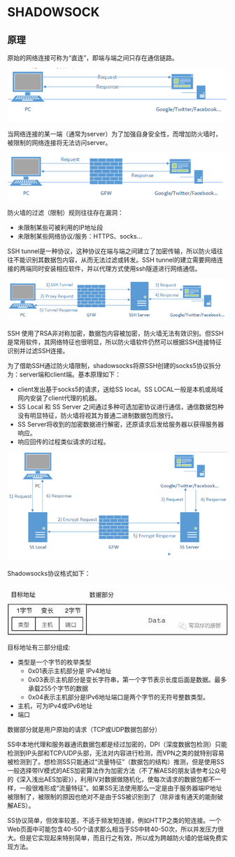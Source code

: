 # SHADOWSOCK

## 原理

原始的网络连接可称为“直连”，即端与端之间只存在通信链路。

<img src="./images/nofwconn.png" weight="480"/>

当网络连接的某一端（通常为server）为了加强自身安全性，而增加防火墙时，被限制的网络连接将无法访问server。

<img src="./images/withfwconn.png" weight="480"/>

防火墙的过滤（限制）规则往往存在漏洞：
- 未限制某些可被利用的IP地址段
- 未限制某些网络协议/服务：HTTPS、socks...

SSH tunnel是一种协议，这种协议在端与端之间建立了加密传输，所以防火墙往往不能识别其数据包内容，从而无法过滤或转发。SSH tunnel的建立需要网络连接的两端同时安装相应软件，并以代理方式使用ssh隧道进行网络通信。

<img src="./images/withsshandfwconn.png" weight="480"/>

SSH 使用了RSA非对称加密，数据包内容被加密，防火墙无法有效识别。但SSH是常用软件，其网络特征也很明显，所以防火墙软件仍然可以根据SSH连接特征识别并过滤SSH连接。

为了借助SSH通过防火墙限制，shadowsocks将原SSH创建的socks5协议拆分为：server端和client端。基本原理如下：
- client发出基于socks5的请求，送给SS local。SS LOCAL一般是本机或局域网内安装了client代理的机器。
- SS Local 和 SS Server 之间通过多种可选加密协议进行通信，通信数据包种没有明显特征，防火墙将视其为普通二进制数据包而放行。
- SS Server将收到的加密数据进行解密，还原请求后发给服务器以获得服务器响应。
- 响应回传的过程类似请求的过程。

<img src="./images/sshconn.png" weight="480"/>

Shadowsocks协议格式如下：

<img src="./images/ss协议格式.jfif"  weight="480"/>

目标地址有三部分组成:
- 类型是一个字节的枚举类型
  - 0x01表示主机部分是 IPv4地址
  - 0x03表示主机部分是变长字符串，第一个字节表示长度后面是数据。最多承载255个字节的数据
  - 0x04表示主机部分是IPv6地址端口是两个字节的无符号整数类型。
- 主机，可为IPv4或IPv6地址
- 端口

数据部分就是用户原始的请求（TCP或UDP数据包部分）

SS中本地代理和服务器通讯数据包都是经过加密的，DPI（深度数据包检测）只能检测到IP头部和TCP/UDP头部，无法对内容进行检测，而VPN之类的就特别容易被检测到了。想检测SS只能通过“流量特征”（数据包的结构）推测，但是使用SS一般选择带IV模式的AES加密算法作为加密方法（不了解AES的朋友请参考公众号的《深入浅出AES加密》），利用IV对数据做随机化，使每次请求的数据包都不一样，一般很难形成“流量特征”。如果SS无法使用那么一定是由于服务器端IP地址被限制了，被限制的原因也绝对不是由于SS被识别到了（除非谁有通天的能耐破解AES）。

SS协议简单，但效率较差，不适于频发短连接，例如HTTP之类的短连接。一个Web页面中可能包含40-50个请求那么相当于SS中转40-50次，所以并发压力很大。但是它实现起来特别简单，而且行之有效，所以成为跨越防火墙的低端免费实现方法。